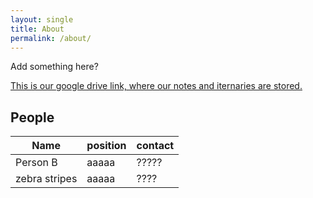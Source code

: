 ```yaml
---
layout: single
title: About
permalink: /about/
---
```


Add something here?

[This is our google drive link, where our notes and iternaries are stored.](
https://drive.google.com/open?id=0B8JC0ExZLmtTNVU1Tnh3RDVDd3M)

## People

| Name          | position   | contact |
|---------------|------------|---------|
| Person B      | aaaaa      |   ????? |
| zebra stripes | aaaaa      |    ???? |